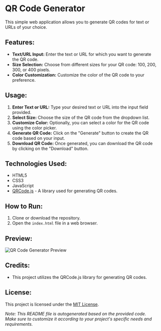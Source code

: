 # QR Code Generator

This simple web application allows you to generate QR codes for text or URLs of your choice.

## Features:

- **Text/URL Input:** Enter the text or URL for which you want to generate the QR code.
- **Size Selection:** Choose from different sizes for your QR code: 100, 200, 300, or 400 pixels.
- **Color Customization:** Customize the color of the QR code to your preference.

## Usage:

1. **Enter Text or URL:** Type your desired text or URL into the input field provided.
2. **Select Size:** Choose the size of the QR code from the dropdown list.
3. **Customize Color:** Optionally, you can select a color for the QR code using the color picker.
4. **Generate QR Code:** Click on the "Generate" button to create the QR code based on your input.
5. **Download QR Code:** Once generated, you can download the QR code by clicking on the "Download" button.

## Technologies Used:

- HTML5
- CSS3
- JavaScript
- [QRCode.js](https://github.com/davidshimjs/qrcodejs) - A library used for generating QR codes.

## How to Run:

1. Clone or download the repository.
2. Open the `index.html` file in a web browser.

## Preview:

![QR Code Generator Preview](https://github.com/davidshimjs/qrcodejs)

## Credits:

- This project utilizes the QRCode.js library for generating QR codes.

## License:

This project is licensed under the [MIT License](LICENSE).

*Note: This README file is autogenerated based on the provided code. Make sure to customize it according to your project's specific needs and requirements.*
